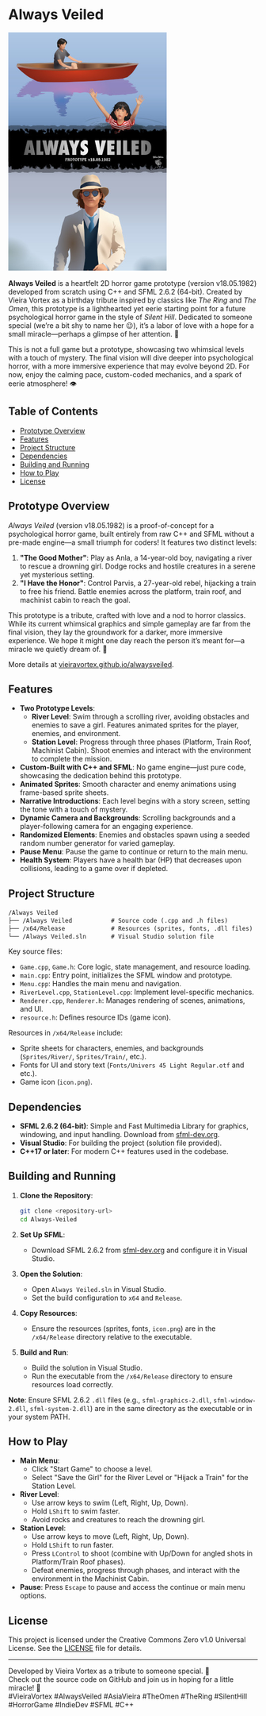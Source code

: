 # Always Veiled

![Cover](cover.jpg)

**Always Veiled** is a heartfelt 2D horror game prototype (version v18.05.1982) developed from scratch using C++ and SFML 2.6.2 (64-bit). Created by Vieira Vortex as a birthday tribute inspired by classics like *The Ring* and *The Omen*, this prototype is a lighthearted yet eerie starting point for a future psychological horror game in the style of *Silent Hill*. Dedicated to someone special (we’re a bit shy to name her 😉), it’s a labor of love with a hope for a small miracle—perhaps a glimpse of her attention. 🌟

This is not a full game but a prototype, showcasing two whimsical levels with a touch of mystery. The final vision will dive deeper into psychological horror, with a more immersive experience that may evolve beyond 2D. For now, enjoy the calming pace, custom-coded mechanics, and a spark of eerie atmosphere! 👁️

## Table of Contents
- [Prototype Overview](#prototype-overview)
- [Features](#features)
- [Project Structure](#project-structure)
- [Dependencies](#dependencies)
- [Building and Running](#building-and-running)
- [How to Play](#how-to-play)
- [License](#license)

## Prototype Overview
*Always Veiled* (version v18.05.1982) is a proof-of-concept for a psychological horror game, built entirely from raw C++ and SFML without a pre-made engine—a small triumph for coders! It features two distinct levels:
1. **"The Good Mother"**: Play as Anla, a 14-year-old boy, navigating a river to rescue a drowning girl. Dodge rocks and hostile creatures in a serene yet mysterious setting.
2. **"I Have the Honor"**: Control Parvis, a 27-year-old rebel, hijacking a train to free his friend. Battle enemies across the platform, train roof, and machinist cabin to reach the goal.

This prototype is a tribute, crafted with love and a nod to horror classics. While its current whimsical graphics and simple gameplay are far from the final vision, they lay the groundwork for a darker, more immersive experience. We hope it might one day reach the person it’s meant for—a miracle we quietly dream of. 💖

More details at [vieiravortex.github.io/alwaysveiled](https://vieiravortex.github.io/alwaysveiled/).

## Features
- **Two Prototype Levels**:
  - **River Level**: Swim through a scrolling river, avoiding obstacles and enemies to save a girl. Features animated sprites for the player, enemies, and environment.
  - **Station Level**: Progress through three phases (Platform, Train Roof, Machinist Cabin). Shoot enemies and interact with the environment to complete the mission.
- **Custom-Built with C++ and SFML**: No game engine—just pure code, showcasing the dedication behind this prototype.
- **Animated Sprites**: Smooth character and enemy animations using frame-based sprite sheets.
- **Narrative Introductions**: Each level begins with a story screen, setting the tone with a touch of mystery.
- **Dynamic Camera and Backgrounds**: Scrolling backgrounds and a player-following camera for an engaging experience.
- **Randomized Elements**: Enemies and obstacles spawn using a seeded random number generator for varied gameplay.
- **Pause Menu**: Pause the game to continue or return to the main menu.
- **Health System**: Players have a health bar (HP) that decreases upon collisions, leading to a game over if depleted.

## Project Structure
```
/Always Veiled
├── /Always Veiled           # Source code (.cpp and .h files)
├── /x64/Release             # Resources (sprites, fonts, .dll files)
└── /Always Veiled.sln       # Visual Studio solution file
```

Key source files:
- `Game.cpp`, `Game.h`: Core logic, state management, and resource loading.
- `main.cpp`: Entry point, initializes the SFML window and prototype.
- `Menu.cpp`: Handles the main menu and navigation.
- `RiverLevel.cpp`, `StationLevel.cpp`: Implement level-specific mechanics.
- `Renderer.cpp`, `Renderer.h`: Manages rendering of scenes, animations, and UI.
- `resource.h`: Defines resource IDs (game icon).

Resources in `/x64/Release` include:
- Sprite sheets for characters, enemies, and backgrounds (`Sprites/River/`, `Sprites/Train/`, etc.).
- Fonts for UI and story text (`Fonts/Univers 45 Light Regular.otf` and etc.).
- Game icon (`icon.png`).

## Dependencies
- **SFML 2.6.2 (64-bit)**: Simple and Fast Multimedia Library for graphics, windowing, and input handling. Download from [sfml-dev.org](https://www.sfml-dev.org/download/sfml/2.6.2/).
- **Visual Studio**: For building the project (solution file provided).
- **C++17 or later**: For modern C++ features used in the codebase.

## Building and Running
1. **Clone the Repository**:
   ```bash
   git clone <repository-url>
   cd Always-Veiled
   ```

2. **Set Up SFML**:
   - Download SFML 2.6.2 from [sfml-dev.org](https://www.sfml-dev.org/download/sfml/2.6.2/) and configure it in Visual Studio.

3. **Open the Solution**:
   - Open `Always Veiled.sln` in Visual Studio.
   - Set the build configuration to `x64` and `Release`.

4. **Copy Resources**:
   - Ensure the resources (sprites, fonts, `icon.png`) are in the `/x64/Release` directory relative to the executable.

5. **Build and Run**:
   - Build the solution in Visual Studio.
   - Run the executable from the `/x64/Release` directory to ensure resources load correctly.

**Note**: Ensure SFML 2.6.2 `.dll` files (e.g., `sfml-graphics-2.dll`, `sfml-window-2.dll`, `sfml-system-2.dll`) are in the same directory as the executable or in your system PATH.

## How to Play
- **Main Menu**:
  - Click "Start Game" to choose a level.
  - Select "Save the Girl" for the River Level or "Hijack a Train" for the Station Level.
- **River Level**:
  - Use arrow keys to swim (Left, Right, Up, Down).
  - Hold `LShift` to swim faster.
  - Avoid rocks and creatures to reach the drowning girl.
- **Station Level**:
  - Use arrow keys to move (Left, Right, Up, Down).
  - Hold `LShift` to run faster.
  - Press `LControl` to shoot (combine with Up/Down for angled shots in Platform/Train Roof phases).
  - Defeat enemies, progress through phases, and interact with the environment in the Machinist Cabin.
- **Pause**: Press `Escape` to pause and access the continue or main menu options.

## License
This project is licensed under the Creative Commons Zero v1.0 Universal License. See the [LICENSE](LICENSE) file for details.

---
Developed by Vieira Vortex as a tribute to someone special. 💫  
Check out the source code on GitHub and join us in hoping for a little miracle! 👀  
#VieiraVortex #AlwaysVeiled #AsiaVieira #TheOmen #TheRing #SilentHill #HorrorGame #IndieDev #SFML #C++
